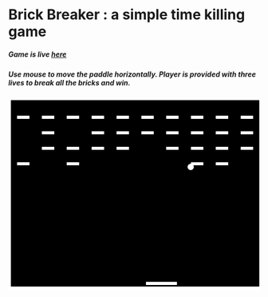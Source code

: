 # Brick Breaker : a simple time killing game

##### Game is live [here](https://dsahu1997.000webhostapp.com/games/Brick%20Breaker/game.html)

##### Use mouse to move the paddle horizontally. Player is provided with three lives to break all the bricks and win.

<img src="xxx.png">
